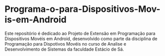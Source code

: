# Programa-o-para-Dispositivos-Mov-is-em-Android
Este repositório é dedicado ao Projeto de Extensão em Programação para Dispositivos Movéis em Android, desenvolvido como parte da disciplina de Programação para Dispotivos Movéis no curso de Analise e Desenvolvimento de Sistemas da faculdade Estácio de Sá.
